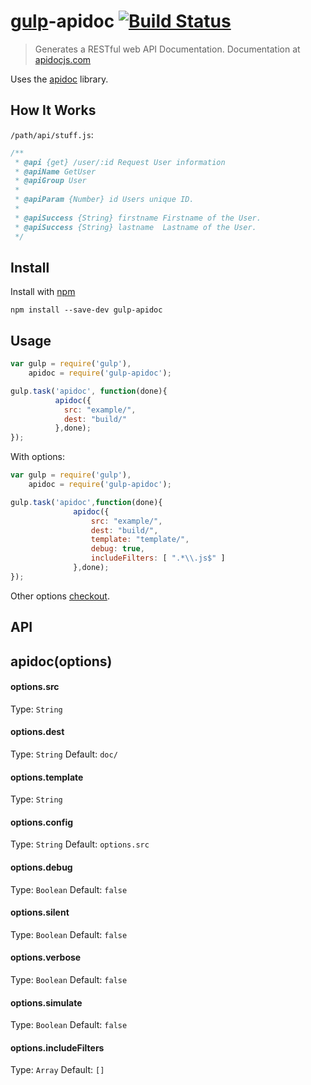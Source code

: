 # [gulp](https://github.com/gulpjs/gulp)-apidoc [![Build Status](https://img.shields.io/david/ayhankuru/gulp-apidoc.svg?style=flat-square)](https://david-dm.org/ayhankuru/gulp-apidoc)


> Generates a RESTful web API Documentation.
  Documentation at [apidocjs.com](http://apidocjs.com/)

Uses the [apidoc](https://github.com/apidoc/apidoc) library.

## How It Works
`/path/api/stuff.js`:
```js
/**
 * @api {get} /user/:id Request User information
 * @apiName GetUser
 * @apiGroup User
 *
 * @apiParam {Number} id Users unique ID.
 *
 * @apiSuccess {String} firstname Firstname of the User.
 * @apiSuccess {String} lastname  Lastname of the User.
 */
```


## Install

Install with [npm](https://npmjs.org/package/gulp-apidoc)

```
npm install --save-dev gulp-apidoc
```


## Usage

```js
var gulp = require('gulp'),
    apidoc = require('gulp-apidoc');

gulp.task('apidoc', function(done){
          apidoc({
            src: "example/",
            dest: "build/"
          },done);
});
```

With options:

```js
var gulp = require('gulp'),
    apidoc = require('gulp-apidoc');

gulp.task('apidoc',function(done){
              apidoc({
	              src: "example/",
                  dest: "build/",
                  template: "template/",
                  debug: true,
                  includeFilters: [ ".*\\.js$" ]
              },done);
});
```

Other options [checkout](https://github.com/apidoc/apidoc/blob/master/lib/index.js#L14-L21).


## API

## apidoc(options)


#### options.src

Type: `String`


#### options.dest

Type: `String`
Default: `doc/`

#### options.template

Type: `String`

#### options.config

Type: `String`
Default: `options.src`

#### options.debug

Type: `Boolean`
Default: `false`

#### options.silent

Type: `Boolean`
Default: `false`

#### options.verbose

Type: `Boolean`
Default: `false`

#### options.simulate

Type: `Boolean`
Default: `false`

#### options.includeFilters

Type: `Array`
Default: `[]`
